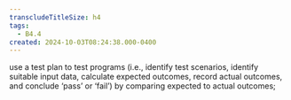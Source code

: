 ```yaml
---
transcludeTitleSize: h4
tags:
  - B4.4
created: 2024-10-03T08:24:38.000-0400
---
```

use a test plan to test programs (i.e., identify test scenarios, identify suitable input data, calculate expected outcomes, record actual outcomes, and conclude ‘pass’ or ‘fail’) by comparing expected to actual outcomes;